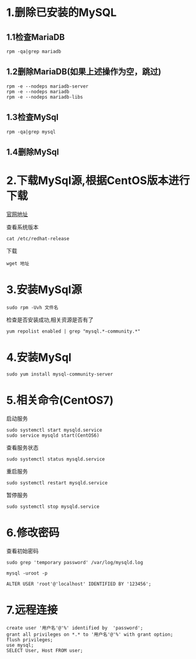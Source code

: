 # 1.删除已安装的MySQL
## 1.1检查MariaDB
   ```
   rpm -qa|grep mariadb
   ```
## 1.2删除MariaDB(如果上述操作为空，跳过)
   ```
   rpm -e --nodeps mariadb-server
   rpm -e --nodeps mariadb
   rpm -e --nodeps mariadb-libs
   ```
## 1.3检查MySql
   ```
   rpm -qa|grep mysql
   ```
## 1.4删除MySql
# 2.下载MySql源,根据CentOS版本进行下载
  [官网地址](https://dev.mysql.com/downloads/repo/yum/)
  
  查看系统版本
  ```
  cat /etc/redhat-release
  ```
  下载
  ```
  wget 地址
  ```
# 3.安装MySql源
  ```
  sudo rpm -Uvh 文件名
  ```
  检查是否安装成功,相关资源是否有了
  ```
  yum repolist enabled | grep "mysql.*-community.*"
  ```
# 4.安装MySql
  ```
  sudo yum install mysql-community-server
  ```
# 5.相关命令(CentOS7)
  启动服务
  ```
  sudo systemctl start mysqld.service
  sudo service mysqld start(CentOS6)
  ```
  查看服务状态
  ```
  sudo systemctl status mysqld.service
  ```
  重启服务
  ```
  sudo systemctl restart mysqld.service
  ```
  暂停服务
  ```
  sudo systemctl stop mysqld.service
  ```
# 6.修改密码
   查看初始密码
   ```
   sudo grep 'temporary password' /var/log/mysqld.log
   ```
   ```
   mysql -uroot -p
   ```
   ```
   ALTER USER 'root'@'localhost' IDENTIFIED BY '123456';
   ```
# 7.远程连接
   ```
   create user '用户名'@'%' identified by  'password';
   grant all privileges on *.* to '用户名'@'%' with grant option;
   flush privileges;
   use mysql;
   SELECT User, Host FROM user;
   ```
   
  

